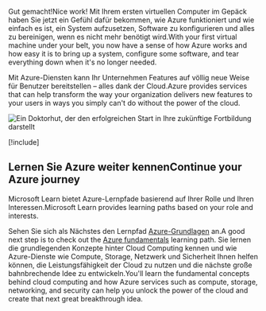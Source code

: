 <span data-ttu-id="16a2e-101">Gut gemacht!</span><span class="sxs-lookup"><span data-stu-id="16a2e-101">Nice work!</span></span> <span data-ttu-id="16a2e-102">Mit Ihrem ersten virtuellen Computer im Gepäck haben Sie jetzt ein Gefühl dafür bekommen, wie Azure funktioniert und wie einfach es ist, ein System aufzusetzen, Software zu konfigurieren und alles zu bereinigen, wenn es nicht mehr benötigt wird.</span><span class="sxs-lookup"><span data-stu-id="16a2e-102">With your first virtual machine under your belt, you now have a sense of how Azure works and how easy it is to bring up a system, configure some software, and tear everything down when it's no longer needed.</span></span>

<span data-ttu-id="16a2e-103">Mit Azure-Diensten kann Ihr Unternehmen Features auf völlig neue Weise für Benutzer bereitstellen – alles dank der Cloud.</span><span class="sxs-lookup"><span data-stu-id="16a2e-103">Azure provides services that can help transform the way your organization delivers new features to your users in ways you simply can't do without the power of the cloud.</span></span>

![Ein Doktorhut, der den erfolgreichen Start in Ihre zukünftige Fortbildung darstellt](../media/6-heading.png)

[!include[](../../../includes/azure-sandbox-cleanup.md)]

## <a name="continue-your-azure-journey"></a><span data-ttu-id="16a2e-105">Lernen Sie Azure weiter kennen</span><span class="sxs-lookup"><span data-stu-id="16a2e-105">Continue your Azure journey</span></span>

<span data-ttu-id="16a2e-106">Microsoft Learn bietet Azure-Lernpfade basierend auf Ihrer Rolle und Ihren Interessen.</span><span class="sxs-lookup"><span data-stu-id="16a2e-106">Microsoft Learn provides learning paths based on your role and interests.</span></span>

<span data-ttu-id="16a2e-107">Sehen Sie sich als Nächstes den Lernpfad [Azure-Grundlagen](/learn/paths/azure-fundamentals/) an.</span><span class="sxs-lookup"><span data-stu-id="16a2e-107">A good next step is to check out the [Azure fundamentals](/learn/paths/azure-fundamentals/) learning path.</span></span> <span data-ttu-id="16a2e-108">Sie lernen die grundlegenden Konzepte hinter Cloud Computing kennen und wie Azure-Dienste wie Compute, Storage, Netzwerk und Sicherheit Ihnen helfen können, die Leistungsfähigkeit der Cloud zu nutzen und die nächste große bahnbrechende Idee zu entwickeln.</span><span class="sxs-lookup"><span data-stu-id="16a2e-108">You'll learn the fundamental concepts behind cloud computing and how Azure services such as compute, storage, networking, and security can help you unlock the power of the cloud and create that next great breakthrough idea.</span></span>